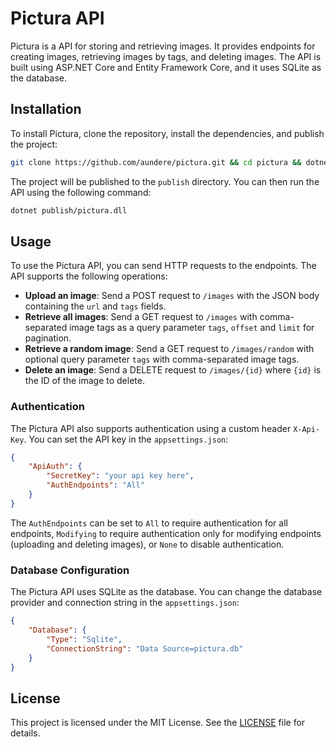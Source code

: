 # Pictura API

Pictura is a API for storing and retrieving images. It provides endpoints for creating images,
retrieving images by tags, and deleting images. The API is built using ASP.NET Core and Entity Framework Core,
and it uses SQLite as the database.

## Installation

To install Pictura, clone the repository, install the dependencies, and publish the project:

```bash
git clone https://github.com/aundere/pictura.git && cd pictura && dotnet publish -c Release -o publish
```

The project will be published to the `publish` directory. You can then run the API using the following command:

```bash
dotnet publish/pictura.dll
```

## Usage

To use the Pictura API, you can send HTTP requests to the endpoints. The API supports the following operations:

- **Upload an image**: Send a POST request to `/images` with the JSON body containing the `url` and `tags` fields.
- **Retrieve all images**: Send a GET request to `/images` with comma-separated image tags as a query parameter
  `tags`, `offset` and `limit` for pagination.
- **Retrieve a random image**: Send a GET request to `/images/random` with optional query parameter `tags` with 
  comma-separated image tags.
- **Delete an image**: Send a DELETE request to `/images/{id}` where `{id}` is the ID of the image to delete.

### Authentication

The Pictura API also supports authentication using a custom header `X-Api-Key`. You can set the API key in the `appsettings.json`:

```json
{
    "ApiAuth": {
        "SecretKey": "your api key here",
        "AuthEndpoints": "All"
    }
}
```

The `AuthEndpoints` can be set to `All` to require authentication for all endpoints, `Modifying` to require
authentication only for modifying endpoints (uploading and deleting images), or `None` to disable authentication.

### Database Configuration

The Pictura API uses SQLite as the database. You can change the database provider and connection string in the `appsettings.json`:

```json
{
    "Database": {
        "Type": "Sqlite",
        "ConnectionString": "Data Source=pictura.db"
    }
}
```

## License

This project is licensed under the MIT License. See the [LICENSE](LICENSE) file for details.
